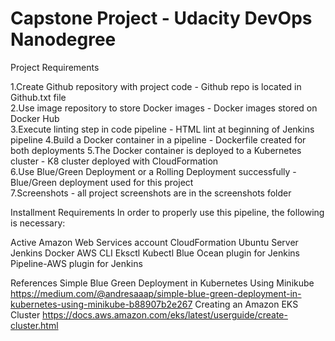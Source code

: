 # Capstone Project - Udacity DevOps Nanodegree 
Project Requirements

1.Create Github repository with project code - Github repo is located in Github.txt file               
2.Use image repository to store Docker images - Docker images stored on Docker Hub        
3.Execute linting step in code pipeline - HTML lint at beginning of Jenkins pipeline 
4.Build a Docker container in a pipeline - Dockerfile created for both deployments 
5.The Docker container is deployed to a Kubernetes cluster - K8 cluster deployed with CloudFormation  
6.Use Blue/Green Deployment or a Rolling Deployment successfully - Blue/Green deployment used for this project  
7.Screenshots - all project screenshots are in the screenshots folder   

Installment Requirements
In order to properly use this pipeline, the following is necessary:

Active Amazon Web Services account 
CloudFormation 
Ubuntu Server 
Jenkins 
Docker 
AWS CLI 
Eksctl 
Kubectl 
Blue Ocean plugin for Jenkins 
Pipeline-AWS plugin for Jenkins 

References 
Simple Blue Green Deployment in Kubernetes Using Minikube
https://medium.com/@andresaaap/simple-blue-green-deployment-in-kubernetes-using-minikube-b88907b2e267 
Creating an Amazon EKS Cluster
https://docs.aws.amazon.com/eks/latest/userguide/create-cluster.html
